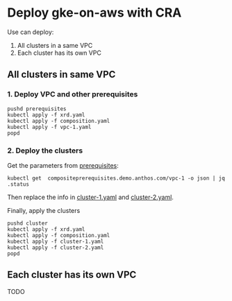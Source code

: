 # Deploy gke-on-aws with CRA

Use can deploy:
1. All clusters in a same VPC
2. Each cluster has its own VPC

## All clusters in same VPC

### 1. Deploy VPC and other prerequisites
```shell
pushd prerequisites
kubectl apply -f xrd.yaml
kubectl apply -f composition.yaml
kubectl apply -f vpc-1.yaml
popd
```

### 2. Deploy the clusters

Get the parameters from [prerequisites](prerequisites):


```shell
kubectl get  compositeprerequisites.demo.anthos.com/vpc-1 -o json | jq .status
```

Then replace the info in [cluster-1.yaml](cluster%2Fcluster-1.yaml) and [cluster-2.yaml](cluster%2Fcluster-2.yaml).

Finally, apply the clusters

```shell
pushd cluster
kubectl apply -f xrd.yaml
kubectl apply -f composition.yaml
kubectl apply -f cluster-1.yaml
kubectl apply -f cluster-2.yaml
popd
```

## Each cluster has its own VPC
TODO